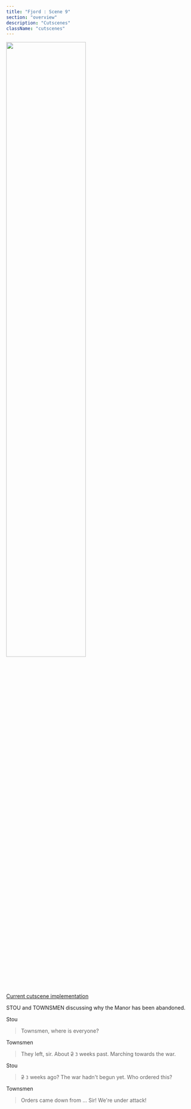 ```yaml
---
title: "Fjord : Scene 9"
section: "overview"
description: "Cutscenes"
className: "cutscenes"
---
```


<img src="/images/wiki/cutscenes/09_Fjord_10.jpg?raw=1" width="65%" />

[Current cutscene implementation](https://www.dropbox.com/s/ih58gvvi9ibcqtn/WaW_OopsAndSurrounding.mp4?raw=1)

STOU and TOWNSMEN discussing why the Manor has been abandoned.

<div class="container">
<div class="stouBubble bubble"><p class="bubble">Stou</p></div>
<blockquote>Townsmen, where is everyone?</blockquote>
</div>

<div class="container">
<div class="peasantBubble bubble"><p class="bubble">Townsmen</p></div>
<blockquote>They left, sir. About <strike>2</strike> <code>3</code> weeks past. Marching towards the war.</blockquote>
</div>

<div class="container">
<div class="stouBubble bubble"><p class="bubble">Stou</p></div>
<blockquote><strike>2</strike> <code>3</code> weeks ago? The war hadn't begun yet. Who ordered this?</blockquote>
</div>

<div class="container">
<div class="peasantBubble bubble"><p class="bubble">Townsmen</p></div>
<blockquote>Orders came down from ... Sir! We're under attack!</blockquote>
</div>